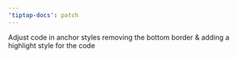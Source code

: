 ```yaml
---
'tiptap-docs': patch
---
```


Adjust code in anchor styles removing the bottom border & adding a highlight style for the code
